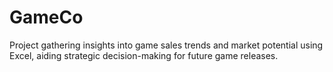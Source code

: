 # GameCo
Project gathering insights into game sales trends and market potential using Excel, aiding strategic decision-making for future game releases.
